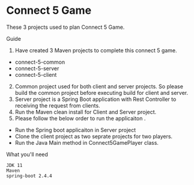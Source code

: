 # Connect 5 Game 

These 3 projects used to plan Connect 5 Game. 

Guide
1. Have created 3 Maven projects to complete this connect 5 game.
* connect-5-common
* connect-5-server
* connect-5-client
2. Common project used for both client and server projects. So please build the common project before executing build for client and server.
3. Server project is a Spring Boot application with Rest Controller to receiving the request from clients.
4. Run the Maven clean install for Client and Server project.
5. Please follow the below order to run the applicaiton .
* Run the Spring boot applicaiton in Server project
* Clone the client project as two seprate projects for two players.
* Run the Java Main method in Connect5GamePlayer class.

What you'll need

    JDK 11
    Maven
    spring-boot 2.4.4

